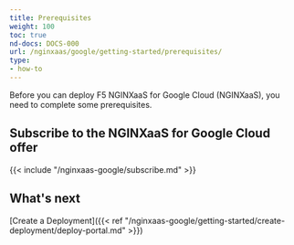 ```yaml
---
title: Prerequisites
weight: 100
toc: true
nd-docs: DOCS-000
url: /nginxaas/google/getting-started/prerequisites/
type:
- how-to
---
```


Before you can deploy F5 NGINXaaS for Google Cloud (NGINXaaS), you need to complete some prerequisites.

## Subscribe to the NGINXaaS for Google Cloud offer

{{< include "/nginxaas-google/subscribe.md" >}}

## What's next

[Create a Deployment]({{< ref "/nginxaas-google/getting-started/create-deployment/deploy-portal.md" >}})
